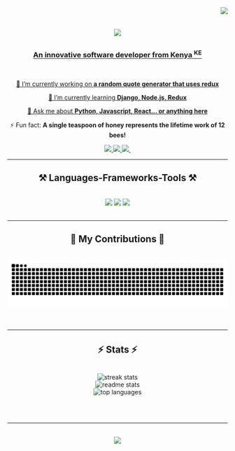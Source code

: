 <img align="right" src="https://visitor-badge.laobi.icu/badge?page_id=BabaMboga.BabaMboga" />

<h1 align="center">
    <a href="https://git.io/typing-svg">
        <img src="https://readme-typing-svg.herokuapp.com/?font=Righteous&size=35&center=true&vCenter=true&width=500&height=70&duration=4000&lines=Hi+There!+👋;+I'm+Ayim+William!;" />
</h1>

<h3 align="center">An innovative software developer from Kenya <sup>KE</sup> </h3>

<br/>

<div align="center">
 
 🔭 I’m currently working on **a random quote generator that uses redux**
 
 🌱 I’m currently learning **Django, Node.js, Redux**

💬 Ask me about **Python, Javascript, React... or anything [here](https://github.com/BabaMboga/BabaMboga/issues)**

⚡ Fun fact: **A single teaspoon of honey represents the lifetime work of 12 bees!**

 </div>


<div align="center">
    <a href="mailto:odhisayim@gmail.com">
        <img src="https://img.shields.io/badge/Gmail-333333?style=for-the-badge&logo=gmail&logoColoro=red" />
    </a>
    <a href ="https://linkedin.com/in/ayim-william" target="_blank">
        <img src="https://img.shields.io/badge/LinkedIn-0077B5?style=for-the-badge&logo=linkedin&logoColor=white" target="_blank" />
    </a>
    <a href="https://my-portfolio-nine-chi-77.vercel.app/" target="_blank">
        <img src="https://img.shields.io/badge/Portfolio-FF5722?style=for-the-badge&logo=todoist&logoColor=white" target="_blank" />
        <img src="">
    </a>
</div>

<hr/>

<h2 align="center"> ⚒️ Languages-Frameworks-Tools ⚒️ </h2>
<br/>
<div align="center">
    <img src="https://skillicons.dev/icons?i=react,bootstrap,html,css,vscode,github,figma,tailwind,git,redux,vercel" />
    <img src="https://skillicons.dev/icons?i=python,javascript,typescript,java,flask,mysql,netlify,npm,postgres,sqlite" />
    <img src="https://skillicons.dev/icons?i=htmx,java,nextjs,npm,postman,redux,visualstudio,vite,windows,linux"><br>
</div>

<br/>
<hr/>

<div align="center">
    <h2>🐍 My Contributions 🐍</h2>
    <br>
    <img alt="snake eating my contributions" src="https://raw.githubusercontent.com/BabaMboga/BabaMboga/output/github-contribution-grid-snake.svg" />
    <br/><br/><br/>
</div>

<hr/>

<h2 align="center"> ⚡ Stats ⚡</h2>
<br>
<div align=center>
    <img width=390 src="https://github-readme-streak-stats-salesp07.vercel.app/?user=BabaMboga&count_private=true&theme=burnt-neon&border_radius=10" alt="streak stats"/>
    <br>
    <img width=390 src="https://github-readme-stats-babamboga.vercel.app/api?username=BabaMboga&count_private=true&show_icons=true&theme=panda&rank_icon=github&border_radius=10" alt="readme stats" />
    <br>
    <img width=390 src="https://github-readme-stats-babamboga.vercel.app/api/top-langs/?username=BabaMboga&langs_count=6&&layout=donut-vertical&theme=aura&border_radius=10&size_weight=0.5&count_weight=0.5&exclude_repo=github-readme-stats" alt="top languages" />
</div>

<br/><br/>

<hr/>

<br/>

<div align="center">
<a href="https://git.io/typing-svg">
        <img src="https://readme-typing-svg.herokuapp.com/?font=Righteous&size=35&center=true&vCenter=true&width=500&height=70&duration=4000&lines=Hit+Me+Up+Whenever🧑‍💻;+I'm+Ready+To+Contribute!;" />



<!--
**BabaMboga/BabaMboga** is a ✨ _special_ ✨ repository because its `README.md` (this file) appears on your GitHub profile.
-->
